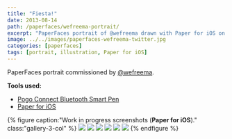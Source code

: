 ```yaml
---
title: "Fiesta!"
date: 2013-08-14
path: /paperfaces/wefreema-portrait/
excerpt: "PaperFaces portrait of @wefreema drawn with Paper for iOS on an iPad."
image: ../../images/paperfaces-wefreema-twitter.jpg
categories: [paperfaces]
tags: [portrait, illustration, Paper for iOS]
---
```


PaperFaces portrait commissioned by [@wefreema](https://twitter.com/wefreema).

**Tools used:**

- [Pogo Connect Bluetooth Smart Pen](https://www.amazon.com/gp/product/B009K448L4/ref=as_li_ss_tl?ie=UTF8&camp=1789&creative=390957&creativeASIN=B009K448L4&linkCode=as2&tag=mademist-20)
- [Paper for iOS](https://paper.bywetransfer.com/)

{% figure caption:"Work in progress screenshots (**Paper for iOS**)." class:"gallery-3-col" %}
[![](../../images/paperfaces-wefreema-process-1-600.jpg)](../../images/paperfaces-wefreema-process-1-lg.jpg)
[![](../../images/paperfaces-wefreema-process-2-600.jpg)](../../images/paperfaces-wefreema-process-2-lg.jpg)
[![](../../images/paperfaces-wefreema-process-3-600.jpg)](../../images/paperfaces-wefreema-process-3-lg.jpg)
[![](../../images/paperfaces-wefreema-process-4-600.jpg)](../../images/paperfaces-wefreema-process-4-lg.jpg)
[![](../../images/paperfaces-wefreema-process-5-600.jpg)](../../images/paperfaces-wefreema-process-5-lg.jpg)
[![](../../images/paperfaces-wefreema-process-6-600.jpg)](../../images/paperfaces-wefreema-process-6-lg.jpg)
{% endfigure %}
